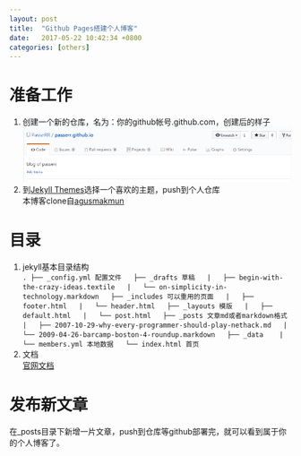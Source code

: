 ```yaml
---
layout: post
title:  "Github Pages搭建个人博客"
date:   2017-05-22 10:42:34 +0800
categories: [others]
---
```

# 准备工作
1. 创建一个新的仓库，名为：你的github帐号.github.com，创建后的样子   
![新建仓库](/images/2017-05-22/repository.png)   
2. 到[Jekyll Themes](http://jekyllthemes.org/)选择一个喜欢的主题，push到个人仓库   
本博客clone自[agusmakmun](https://github.com/agusmakmun/agusmakmun.github.io)

# 目录
1. jekyll基本目录结构  
`
.
├── _config.yml 配置文件  
├── _drafts 草稿  
|   ├── begin-with-the-crazy-ideas.textile  
|   └── on-simplicity-in-technology.markdown  
├── _includes 可以重用的页面  
|   ├── footer.html  
|   └── header.html  
├── _layouts 模版  
|   ├── default.html  
|   └── post.html  
├── _posts 文章md或者markdown格式  
|   ├── 2007-10-29-why-every-programmer-should-play-nethack.md  
|   └── 2009-04-26-barcamp-boston-4-roundup.markdown  
├── _data   
|   └── members.yml 本地数据  
└── index.html 首页  
`
2. 文档  
[官网文档](http://jekyll.com.cn/docs/home/)

# 发布新文章
在_posts目录下新增一片文章，push到仓库等github部署完，就可以看到属于你的个人博客了。
